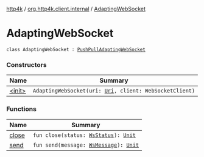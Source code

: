 [http4k](../../index.md) / [org.http4k.client.internal](../index.md) / [AdaptingWebSocket](./index.md)

# AdaptingWebSocket

`class AdaptingWebSocket : `[`PushPullAdaptingWebSocket`](../../org.http4k.websocket/-push-pull-adapting-web-socket/index.md)

### Constructors

| Name | Summary |
|---|---|
| [&lt;init&gt;](-init-.md) | `AdaptingWebSocket(uri: `[`Uri`](../../org.http4k.core/-uri/index.md)`, client: WebSocketClient)` |

### Functions

| Name | Summary |
|---|---|
| [close](close.md) | `fun close(status: `[`WsStatus`](../../org.http4k.websocket/-ws-status/index.md)`): `[`Unit`](https://kotlinlang.org/api/latest/jvm/stdlib/kotlin/-unit/index.html) |
| [send](send.md) | `fun send(message: `[`WsMessage`](../../org.http4k.websocket/-ws-message/index.md)`): `[`Unit`](https://kotlinlang.org/api/latest/jvm/stdlib/kotlin/-unit/index.html) |
